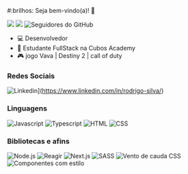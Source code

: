 #:brilhos: Seja bem-vindo(a)! :vulcan_salute:

![](https://komarev.com/ghpvc/?username=Driiiq&color=000000)
![](https://estruyf-github.azurewebsites.net/api/VisitorHit?user=jessicamedeirosp&countColorcountColor&countColor=%232979ff) ![Seguidores do GitHub](https://img.shields.io/github/followers/Driiiq?label=Follow&style=social)

- :computer: Desenvolvedor
- :open_book: Estudante FullStack na Cubos Academy
- :video_game: jogo Vava | Destiny 2 | call of duty

### Redes Sociais
![Linkedin](https://www.linkedin.com/in/rodrigo-silva-a68541238/)](https://www.linkedin.com/in/rodrigo-silva/)

### Linguagens

![Javascript](https://img.shields.io/badge/Javascript-282C34?style=flat&logo=javascript)
![Typescript](https://img.shields.io/badge/Typescript-282C34?logo=typescript)
![HTML](https://img.shields.io/badge/HTML-282C34?logo=html5)
![CSS](https://img.shields.io/badge/CSS-282C34?logo=css3&logoColor=1572B6)

### Bibliotecas e afins

![Node.js](https://img.shields.io/badge/Node.js-282C34?logo=node.js)
![Reagir](https://img.shields.io/badge/React-282C34?logo=react)
![Next.js](https://img.shields.io/badge/Next.js-282C34?logo=next.js)
![SASS](https://img.shields.io/badge/SASS-282C34?logo=sass)
![Vento de cauda CSS](https://img.shields.io/badge/Tailwind%20CSS-282C34?logo=tailwind-css)
![Componentes com estilo](https://img.shields.io/badge/Styled%20components-282C34?logo=styled-components)
